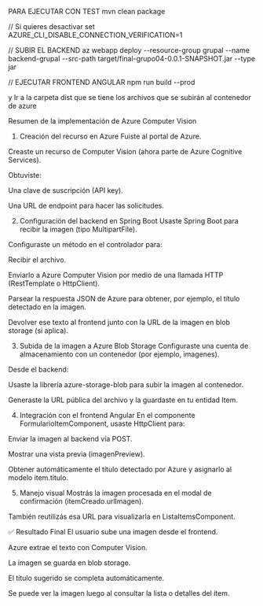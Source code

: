 PARA EJECUTAR CON TEST
mvn clean package

// Si quieres desactivar
set AZURE_CLI_DISABLE_CONNECTION_VERIFICATION=1 

// SUBIR EL BACKEND
 az webapp deploy --resource-group grupal --name backend-grupal --src-path target/final-grupo04-0.0.1-SNAPSHOT.jar --type jar

// EJECUTAR FRONTEND ANGULAR 
npm run build --prod

y Ir a la carpeta dist que se tiene los archivos que se subirán al contenedor de azure


Resumen de la implementación de Azure Computer Vision
1. Creación del recurso en Azure
Fuiste al portal de Azure.

Creaste un recurso de Computer Vision (ahora parte de Azure Cognitive Services).

Obtuviste:

Una clave de suscripción (API key).

Una URL de endpoint para hacer las solicitudes.

2. Configuración del backend en Spring Boot
Usaste Spring Boot para recibir la imagen (tipo MultipartFile).

Configuraste un método en el controlador para:

Recibir el archivo.

Enviarlo a Azure Computer Vision por medio de una llamada HTTP (RestTemplate o HttpClient).

Parsear la respuesta JSON de Azure para obtener, por ejemplo, el título detectado en la imagen.

Devolver ese texto al frontend junto con la URL de la imagen en blob storage (si aplica).

3. Subida de la imagen a Azure Blob Storage
Configuraste una cuenta de almacenamiento con un contenedor (por ejemplo, imagenes).

Desde el backend:

Usaste la librería azure-storage-blob para subir la imagen al contenedor.

Generaste la URL pública del archivo y la guardaste en tu entidad Item.

4. Integración con el frontend Angular
En el componente FormularioItemComponent, usaste HttpClient para:

Enviar la imagen al backend vía POST.

Mostrar una vista previa (imagenPreview).

Obtener automáticamente el título detectado por Azure y asignarlo al modelo item.titulo.

5. Manejo visual
Mostrás la imagen procesada en el modal de confirmación (itemCreado.urlImagen).

También reutilizás esa URL para visualizarla en ListaItemsComponent.

✅ Resultado Final
El usuario sube una imagen desde el frontend.

Azure extrae el texto con Computer Vision.

La imagen se guarda en blob storage.

El título sugerido se completa automáticamente.

Se puede ver la imagen luego al consultar la lista o detalles del ítem.

